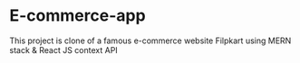 # E-commerce-app
This project is clone of a famous e-commerce website Filpkart using MERN stack &amp; React JS context API 
